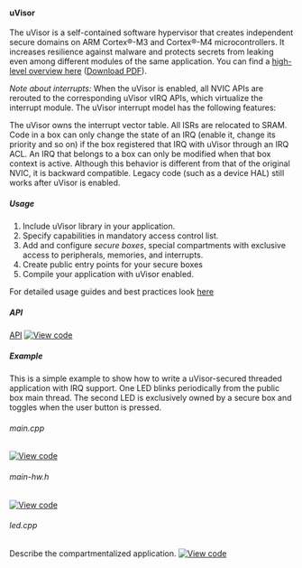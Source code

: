 #### uVisor

The uVisor is a self-contained software hypervisor that creates independent secure domains on ARM Cortex&reg;-M3 and Cortex&reg;-M4 microcontrollers. It increases resilience against malware and protects secrets from leaking even among different modules of the same application. You can find a [high-level overview here](http://www.slideshare.net/FoolsDelight/practical-realtime-operating-system-security-for-the-masses) ([Download PDF](https://github.com/ARMmbed/uvisor/raw/docs/uVisorSecurity-TechCon2016.pdf)).

*Note about interrupts:*
When the uVisor is enabled, all NVIC APIs are rerouted to the corresponding uVisor vIRQ APIs, which virtualize the interrupt module. The uVisor interrupt model has the following features:

The uVisor owns the interrupt vector table.
All ISRs are relocated to SRAM.
Code in a box can only change the state of an IRQ (enable it, change its priority and so on) if the box registered that IRQ with uVisor through an IRQ ACL.
An IRQ that belongs to a box can only be modified when that box context is active.
Although this behavior is different from that of the original NVIC, it is backward compatible. Legacy code (such as a device HAL) still works after uVisor is enabled.

##### Usage

1. Include uVisor library in your application.
1. Specify capabilities in mandatory access control list.
1. Add and configure *secure boxes*, special compartments with exclusive access to peripherals, memories, and interrupts.
1. Create public entry points for your secure boxes
1. Compile your application with uVisor enabled.

For detailed usage guides and best practices look [here]()

##### API

[API](https://github.com/ARMmbed/uvisor/blob/master/docs/lib/API.md)
[![View code](https://www.mbed.com/embed/?type=library)](https://github.com/ARMmbed/uvisor/blob/master/docs/lib/API.md)


##### Example

This is a simple example to show how to write a uVisor-secured threaded application with IRQ support. One LED blinks periodically from the public box main thread. The second LED is exclusively owned by a secure box and toggles when the user button is pressed.

###### main.cpp
[![View code](https://www.mbed.com/embed/?url=https://github.com/ARMmbed/mbed-os-example-uvisor)](https://github.com/ARMmbed/mbed-os-example-uvisor/blob/master/source/main.cpp)

###### main-hw.h
[![View code](https://www.mbed.com/embed/?url=https://github.com/ARMmbed/mbed-os-example-uvisor)](https://github.com/ARMmbed/mbed-os-example-uvisor/blob/master/source/main-hw.h)

###### led.cpp

Describe the compartmentalized application.
[![View code](https://www.mbed.com/embed/?url=https://github.com/ARMmbed/mbed-os-example-uvisor)](https://github.com/ARMmbed/mbed-os-example-uvisor/blob/master/source/led.cpp)

